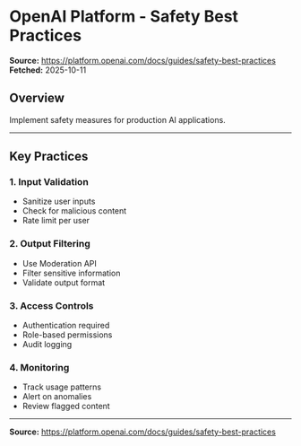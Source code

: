 # OpenAI Platform - Safety Best Practices

**Source:** https://platform.openai.com/docs/guides/safety-best-practices
**Fetched:** 2025-10-11

## Overview

Implement safety measures for production AI applications.

---

## Key Practices

### 1. Input Validation
- Sanitize user inputs
- Check for malicious content
- Rate limit per user

### 2. Output Filtering
- Use Moderation API
- Filter sensitive information
- Validate output format

### 3. Access Controls
- Authentication required
- Role-based permissions
- Audit logging

### 4. Monitoring
- Track usage patterns
- Alert on anomalies
- Review flagged content

---

**Source:** https://platform.openai.com/docs/guides/safety-best-practices
